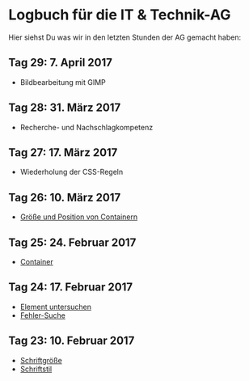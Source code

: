 # Logbuch für die IT & Technik-AG
Hier siehst Du was wir in den letzten Stunden der AG gemacht haben:

## Tag 29: 7. April 2017
- Bildbearbeitung mit GIMP

## Tag 28: 31. März 2017
- Recherche- und Nachschlagkompetenz

## Tag 27: 17. März 2017
- Wiederholung der CSS-Regeln

## Tag 26: 10. März 2017
- [Größe und Position von Containern](https://it-moerike.github.io/wiki.html#container)

## Tag 25: 24. Februar 2017
- [Container](https://it-moerike.github.io/wiki.html#container)

## Tag 24: 17. Februar 2017
- [Element untersuchen](https://it-moerike.github.io/wiki.html#tools)
- [Fehler-Suche](https://it-moerike.github.io/wiki.html#tools)

## Tag 23: 10. Februar 2017
- [Schriftgröße](https://it-moerike.github.io/wiki.html#weitere-html-tags)
- [Schriftstil](https://it-moerike.github.io/wiki.html#weitere-html-tags)
